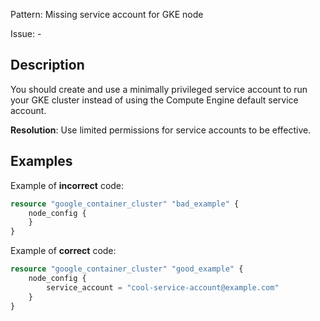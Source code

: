 Pattern: Missing service account for GKE node

Issue: -

## Description

You should create and use a minimally privileged service account to run your GKE cluster instead of using the Compute Engine default service account.

**Resolution**: Use limited permissions for service accounts to be effective.

## Examples

Example of **incorrect** code:

```terraform
resource "google_container_cluster" "bad_example" {
	node_config {
	}
}
```

Example of **correct** code:

```terraform
resource "google_container_cluster" "good_example" {
	node_config {
		service_account = "cool-service-account@example.com"
	}
}
```
